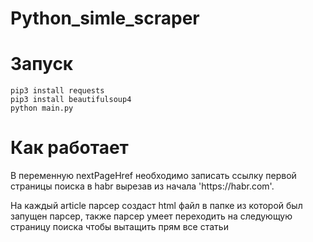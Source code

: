 # Python_simle_scraper
# Запуск

`` pip3 install requests ``  
``pip3 install beautifulsoup4 ``  
``python main.py ``  

# Как работает
<p> В переменную nextPageHref необходимо записать ссылку первой страницы поиска в habr вырезав из начала 'https://habr.com'. </p>
<p> На каждый article парсер создаст html файл в папке из которой был запущен парсер, также парсер умеет переходить на следующую страницу поиска чтобы вытащить прям все статьи </p>
